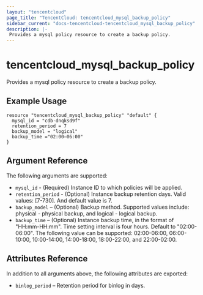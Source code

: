 ```yaml
---
layout: "tencentcloud"
page_title: "TencentCloud: tencentcloud_mysql_backup_policy"
sidebar_current: "docs-tencentcloud-tencentcloud_mysql_backup_policy"
description: |-
 Provides a mysql policy resource to create a backup policy.
---
```


# tencentcloud_mysql_backup_policy

Provides a mysql policy resource to create a backup policy.

## Example Usage

```hcl
resource "tencentcloud_mysql_backup_policy" "default" {
  mysql_id = "cdb-dnqksd9f"
  retention_period = 7
  backup_model = "logical"
  backup_time ="02:00–06:00"
}
```

## Argument Reference

The following arguments are supported:

- `mysql_id` - (Required) Instance ID to which policies will be applied. 
- `retention_period` - (Optional) Instance backup retention days. Valid values: [7-730]. And default value is 7.
- `backup_model` – (Optional) Backup method. Supported values include: physical - physical backup, and logical - logical backup.
- `backup_time` – (Optional) Instance backup time, in the format of "HH:mm-HH:mm". Time setting interval is four hours. Default to "02:00-06:00". The following value can be supported: 02:00\-06:00, 06:00\-10:00, 10:00\-14:00, 14:00\-18:00, 18:00\-22:00, and 22:00\-02:00.

## Attributes Reference

In addition to all arguments above, the following attributes are exported:

- `binlog_period` – Retention period for binlog in days.